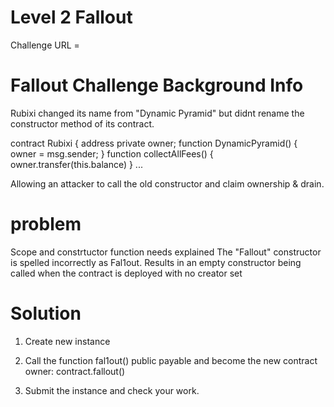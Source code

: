 # Level 2 Fallout

Challenge URL =

# Fallout Challenge Background Info 
Rubixi changed its name from "Dynamic Pyramid" but didnt rename the constructor method of its contract. 

contract Rubixi {
  address private owner;
  function DynamicPyramid() { owner = msg.sender; }
  function collectAllFees() { owner.transfer(this.balance) }
  ...

Allowing an attacker to call the old constructor and claim ownership & drain.
 



# problem
Scope and constrtuctor function needs explained
The "Fallout" constructor is spelled incorrectly as Fal1out. 
Results in an empty constructor being called when the contract is deployed with no creator set


# Solution

1.  Create new instance
2.  Call the function  fal1out() public payable and become the new contract owner:
contract.fallout()

3.  Submit the instance and check your work.




